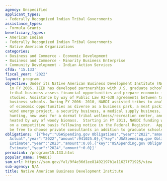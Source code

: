 ```yaml
---
agency: Unspecified
applicant_types:
- Federally Recognized lndian Tribal Governments
assistance_types:
- Formula Grants
beneficiary_types:
- American Indian
- Federally Recognized Indian Tribal Governments
- Native American Organizations
categories:
- Business and Commerce - Economic Development
- Business and Commerce - Minority Business Enterprise
- Community Development - Indian Action Services
cfda: '15.133'
fiscal_year: '2022'
layout: program
objective: Under its Native American Business Development Institute (NABDI) conceived
  in FY 2006, IEED has developed partnerships with U.S. graduate schools to assist
  tribal business assess financial opportunities and prepare economic feasibility
  studies. Assistance by way of Public Law 93-638 agreements between tribes and participating
  business schools. During FY 2006- 2010, NABDI assisted tribes to analyze the potential
  of economic opportunities as diverse as a business park, a meat packing plant, a
  wind energy project, a security business, a medical supply business, upland bird
  hunting, new uses for a dormat tribal wellness/recreation center, and a greenhouse
  heated by way of woody biomass.  Starting in FY 2011, NABDI funding will be dispersed
  on a competitive basis following notice in the Federal Register.  Applicants will
  be free to choose private consultants in addition to graduate schools.
obligations: '[{"key":"USASpending.gov Obligations","year":"2022","amount":941025.79},{"key":"SAM.gov
  Actual","year":"2022","amount":941025.0},{"key":"USASpending.gov Obligations","year":"2023","amount":-27001.05},{"key":"SAM.gov
  Estimate","year":"2023","amount":0.0},{"key":"USASpending.gov Obligations","year":"2024","amount":0.0},{"key":"SAM.gov
  Estimate","year":"2024","amount":0.0}]'
permalink: /program/15.133.html
popular_name: (NABDI)
sam_url: https://sam.gov/fal/9f4e36d1ee81492197b1a11627f71925/view
sub-agency: N/A
title: Native American Business Development Institute
---
```

